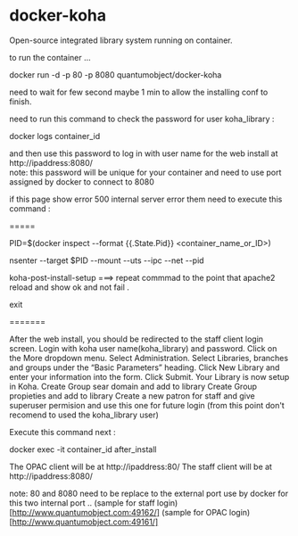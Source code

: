 docker-koha
===================

Open-source integrated library system running on container. 

to run the container ...

docker run -d -p 80 -p 8080 quantumobject/docker-koha

need to wait for few second maybe 1 min to allow the installing conf to finish.

need to run this command to check the password for user koha_library :

docker logs container_id

and then use this password to log in with user name for the web install at http://ipaddress:8080/    
note: this password will be unique for your container and need to use port assigned by docker to connect to 8080

if this page show error 500 internal server error them need to execute this command :

=====

PID=$(docker inspect --format {{.State.Pid}} <container_name_or_ID>)

nsenter --target $PID --mount --uts --ipc --net --pid

koha-post-install-setup   ===> repeat commmad to the point that apache2 reload and show ok and not fail .

exit

=======

After the web install, you should be redirected to the staff client login screen.
Login with koha user name(koha_library) and password.
Click on the More dropdown menu.
Select Administration.
Select Libraries, branches and groups under the “Basic Parameters” heading.
Click New Library and enter your information into the form.
Click Submit.
Your Library is now setup in Koha.
Create Group sear domain and add to library
Create Group propieties and add to library 
Create a new patron for staff and give superuser permision and use this one for future login (from this point don't recomend to used the koha_library user)

Execute this command next :

docker exec -it container_id after_install

The OPAC client will be at http://ipaddress:80/ The staff client will be at http://ipaddress:8080/

note: 80 and 8080 need to be replace to the external port use by docker for this two internal port ..
(sample for staff login)[http://www.quantumobject.com:49162/]
(sample for OPAC login)[http://www.quantumobject.com:49161/]
